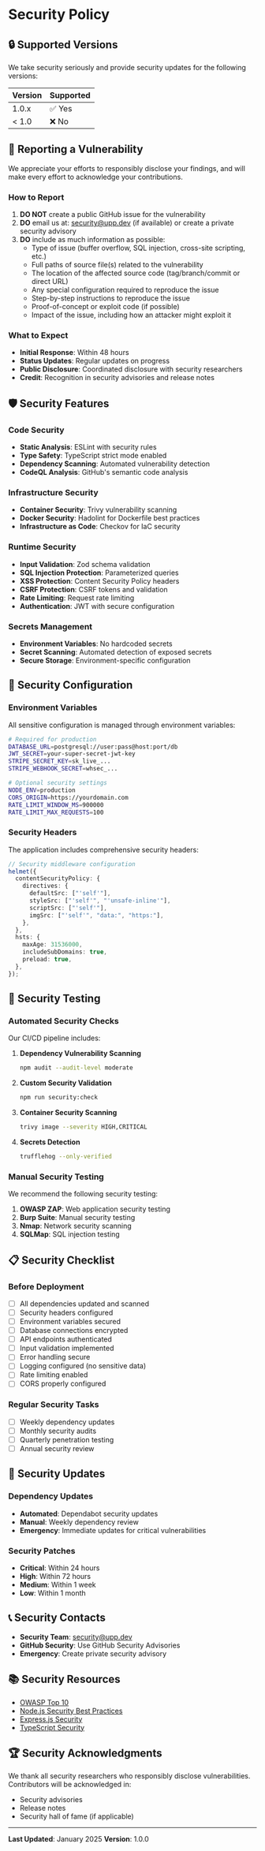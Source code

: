 # Security Policy

## 🔒 Supported Versions

We take security seriously and provide security updates for the following versions:

| Version | Supported          |
| ------- | ------------------ |
| 1.0.x   | ✅ Yes             |
| < 1.0   | ❌ No              |

## 🚨 Reporting a Vulnerability

We appreciate your efforts to responsibly disclose your findings, and will make every effort to acknowledge your contributions.

### How to Report

1. **DO NOT** create a public GitHub issue for the vulnerability
2. **DO** email us at: security@upp.dev (if available) or create a private security advisory
3. **DO** include as much information as possible:
   - Type of issue (buffer overflow, SQL injection, cross-site scripting, etc.)
   - Full paths of source file(s) related to the vulnerability
   - The location of the affected source code (tag/branch/commit or direct URL)
   - Any special configuration required to reproduce the issue
   - Step-by-step instructions to reproduce the issue
   - Proof-of-concept or exploit code (if possible)
   - Impact of the issue, including how an attacker might exploit it

### What to Expect

- **Initial Response**: Within 48 hours
- **Status Updates**: Regular updates on progress
- **Public Disclosure**: Coordinated disclosure with security researchers
- **Credit**: Recognition in security advisories and release notes

## 🛡️ Security Features

### Code Security
- **Static Analysis**: ESLint with security rules
- **Type Safety**: TypeScript strict mode enabled
- **Dependency Scanning**: Automated vulnerability detection
- **CodeQL Analysis**: GitHub's semantic code analysis

### Infrastructure Security
- **Container Security**: Trivy vulnerability scanning
- **Docker Security**: Hadolint for Dockerfile best practices
- **Infrastructure as Code**: Checkov for IaC security

### Runtime Security
- **Input Validation**: Zod schema validation
- **SQL Injection Protection**: Parameterized queries
- **XSS Protection**: Content Security Policy headers
- **CSRF Protection**: CSRF tokens and validation
- **Rate Limiting**: Request rate limiting
- **Authentication**: JWT with secure configuration

### Secrets Management
- **Environment Variables**: No hardcoded secrets
- **Secret Scanning**: Automated detection of exposed secrets
- **Secure Storage**: Environment-specific configuration

## 🔧 Security Configuration

### Environment Variables
All sensitive configuration is managed through environment variables:

```bash
# Required for production
DATABASE_URL=postgresql://user:pass@host:port/db
JWT_SECRET=your-super-secret-jwt-key
STRIPE_SECRET_KEY=sk_live_...
STRIPE_WEBHOOK_SECRET=whsec_...

# Optional security settings
NODE_ENV=production
CORS_ORIGIN=https://yourdomain.com
RATE_LIMIT_WINDOW_MS=900000
RATE_LIMIT_MAX_REQUESTS=100
```

### Security Headers
The application includes comprehensive security headers:

```typescript
// Security middleware configuration
helmet({
  contentSecurityPolicy: {
    directives: {
      defaultSrc: ["'self'"],
      styleSrc: ["'self'", "'unsafe-inline'"],
      scriptSrc: ["'self'"],
      imgSrc: ["'self'", "data:", "https:"],
    },
  },
  hsts: {
    maxAge: 31536000,
    includeSubDomains: true,
    preload: true,
  },
});
```

## 🧪 Security Testing

### Automated Security Checks
Our CI/CD pipeline includes:

1. **Dependency Vulnerability Scanning**
   ```bash
   npm audit --audit-level moderate
   ```

2. **Custom Security Validation**
   ```bash
   npm run security:check
   ```

3. **Container Security Scanning**
   ```bash
   trivy image --severity HIGH,CRITICAL
   ```

4. **Secrets Detection**
   ```bash
   trufflehog --only-verified
   ```

### Manual Security Testing
We recommend the following security testing:

1. **OWASP ZAP**: Web application security testing
2. **Burp Suite**: Manual security testing
3. **Nmap**: Network security scanning
4. **SQLMap**: SQL injection testing

## 📋 Security Checklist

### Before Deployment
- [ ] All dependencies updated and scanned
- [ ] Security headers configured
- [ ] Environment variables secured
- [ ] Database connections encrypted
- [ ] API endpoints authenticated
- [ ] Input validation implemented
- [ ] Error handling secure
- [ ] Logging configured (no sensitive data)
- [ ] Rate limiting enabled
- [ ] CORS properly configured

### Regular Security Tasks
- [ ] Weekly dependency updates
- [ ] Monthly security audits
- [ ] Quarterly penetration testing
- [ ] Annual security review

## 🔄 Security Updates

### Dependency Updates
- **Automated**: Dependabot security updates
- **Manual**: Weekly dependency review
- **Emergency**: Immediate updates for critical vulnerabilities

### Security Patches
- **Critical**: Within 24 hours
- **High**: Within 72 hours
- **Medium**: Within 1 week
- **Low**: Within 1 month

## 📞 Security Contacts

- **Security Team**: security@upp.dev
- **GitHub Security**: Use GitHub Security Advisories
- **Emergency**: Create private security advisory

## 📚 Security Resources

- [OWASP Top 10](https://owasp.org/www-project-top-ten/)
- [Node.js Security Best Practices](https://nodejs.org/en/docs/guides/security/)
- [Express.js Security](https://expressjs.com/en/advanced/best-practices-security.html)
- [TypeScript Security](https://www.typescriptlang.org/docs/handbook/security.html)

## 🏆 Security Acknowledgments

We thank all security researchers who responsibly disclose vulnerabilities. Contributors will be acknowledged in:

- Security advisories
- Release notes
- Security hall of fame (if applicable)

---

**Last Updated**: January 2025
**Version**: 1.0.0
